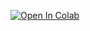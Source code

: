 [![Open In Colab](https://colab.research.google.com/assets/colab-badge.svg)](https://colab.research.google.com/github/denizdrahyali/DATA_ANALYTIC_PROJECTS/blob/main/PYTHON_PROJECTS/UCI_adult/Adult.ipynb)

